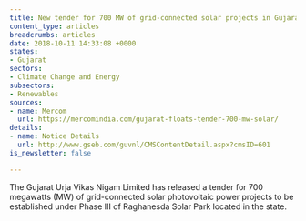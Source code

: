 ```yaml
---
title: New tender for 700 MW of grid-connected solar projects in Gujarat released
content_type: articles
breadcrumbs: articles
date: 2018-10-11 14:33:08 +0000
states:
- Gujarat
sectors:
- Climate Change and Energy
subsectors:
- Renewables
sources:
- name: Mercom
  url: https://mercomindia.com/gujarat-floats-tender-700-mw-solar/
details:
- name: Notice Details
  url: http://www.gseb.com/guvnl/CMSContentDetail.aspx?cmsID=601
is_newsletter: false

---
```

The Gujarat Urja Vikas Nigam Limited has released a tender for 700 megawatts (MW) of grid-connected solar photovoltaic power projects to be established under Phase III of Raghanesda Solar Park located in the state. 
